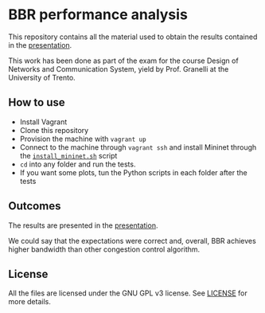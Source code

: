 # BBR performance analysis

This repository contains all the material used to obtain the results contained
in the [presentation](presentation/presentation.pdf).

This work has been done as part of the exam for the course Design of Networks and
Communication System, yield by Prof. Granelli at the University of Trento.

## How to use
* Install Vagrant
* Clone this repository
* Provision the machine with `vagrant up`
* Connect to the machine through `vagrant ssh` and install Mininet through the [`install_mininet.sh`](install_mininet.sh) script
* `cd` into any folder and run the tests.
* If you want some plots, tun the Python scripts in each folder after the tests

## Outcomes

The results are presented in the [presentation](presentation/presentation.pdf).

We could say that the expectations were correct and, overall, BBR achieves higher bandwidth
than other congestion control algorithm.

## License

All the files are licensed under the GNU GPL v3 license. See [LICENSE](LICENSE) for more details.

